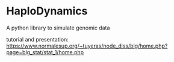 # HaploDynamics
A python library to simulate genomic data

tutorial and presentation: https://www.normalesup.org/~tuyeras/node_diss/blg/home.php?page=blg_stat/stat_1/home.php
